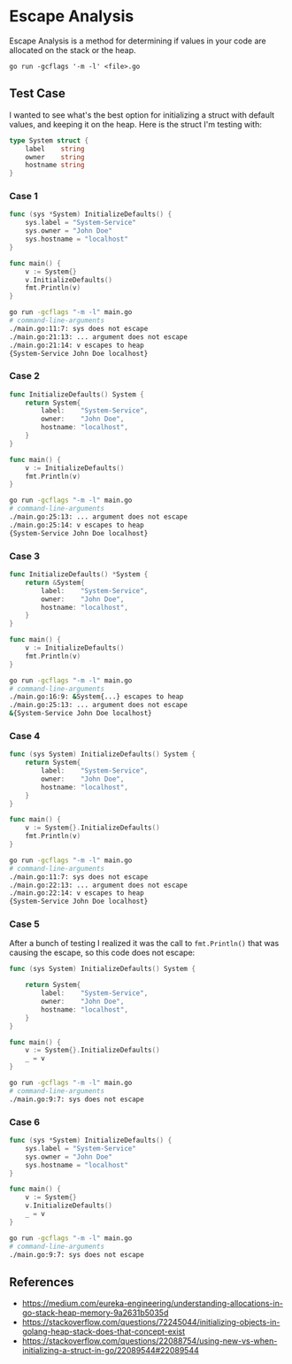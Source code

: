 # Escape Analysis

Escape Analysis is a method for determining if values in your code are allocated on the stack or the heap.

`go run -gcflags '-m -l' <file>.go`

## Test Case

I wanted to see what's the best option for initializing a struct with default values, and keeping it on the heap. Here is the struct I'm testing with:

```go 
type System struct {
	label    string
	owner    string
	hostname string
}
```


### Case 1

```go
func (sys *System) InitializeDefaults() {
	sys.label = "System-Service"
	sys.owner = "John Doe"
	sys.hostname = "localhost"
}

func main() {
	v := System{}
	v.InitializeDefaults()
	fmt.Println(v)
}
```

```bash
go run -gcflags "-m -l" main.go
# command-line-arguments
./main.go:11:7: sys does not escape
./main.go:21:13: ... argument does not escape
./main.go:21:14: v escapes to heap
{System-Service John Doe localhost}
```

### Case 2

```go
func InitializeDefaults() System {
	return System{
		label:    "System-Service",
		owner:    "John Doe",
		hostname: "localhost",
	}
}

func main() {
	v := InitializeDefaults()
	fmt.Println(v)
}
```

```bash
go run -gcflags "-m -l" main.go
# command-line-arguments
./main.go:25:13: ... argument does not escape
./main.go:25:14: v escapes to heap
{System-Service John Doe localhost}
```

### Case 3


```go
func InitializeDefaults() *System {
	return &System{
		label:    "System-Service",
		owner:    "John Doe",
		hostname: "localhost",
	}
}

func main() {
	v := InitializeDefaults()
	fmt.Println(v)
}
```

```bash
go run -gcflags "-m -l" main.go
# command-line-arguments
./main.go:16:9: &System{...} escapes to heap
./main.go:25:13: ... argument does not escape
&{System-Service John Doe localhost}
```

### Case 4

```go
func (sys System) InitializeDefaults() System {
	return System{
		label:    "System-Service",
		owner:    "John Doe",
		hostname: "localhost",
	}
}

func main() {
	v := System{}.InitializeDefaults()
	fmt.Println(v)
}
```

```bash
go run -gcflags "-m -l" main.go
# command-line-arguments
./main.go:11:7: sys does not escape
./main.go:22:13: ... argument does not escape
./main.go:22:14: v escapes to heap
{System-Service John Doe localhost}
```

### Case 5

After a bunch of testing I realized it was the call to `fmt.Println()` that was causing the escape, so this code does not escape:

```go
func (sys System) InitializeDefaults() System {

	return System{
		label:    "System-Service",
		owner:    "John Doe",
		hostname: "localhost",
	}
}

func main() {
	v := System{}.InitializeDefaults()
	_ = v
}
```

```bash
go run -gcflags "-m -l" main.go
# command-line-arguments
./main.go:9:7: sys does not escape
```

### Case 6

```go
func (sys *System) InitializeDefaults() {
	sys.label = "System-Service"
	sys.owner = "John Doe"
	sys.hostname = "localhost"
}

func main() {
	v := System{}
	v.InitializeDefaults()
	_ = v
}
```


```bash
go run -gcflags "-m -l" main.go
# command-line-arguments
./main.go:9:7: sys does not escape
```


## References

- https://medium.com/eureka-engineering/understanding-allocations-in-go-stack-heap-memory-9a2631b5035d
- https://stackoverflow.com/questions/72245044/initializing-objects-in-golang-heap-stack-does-that-concept-exist
- https://stackoverflow.com/questions/22088754/using-new-vs-when-initializing-a-struct-in-go/22089544#22089544
